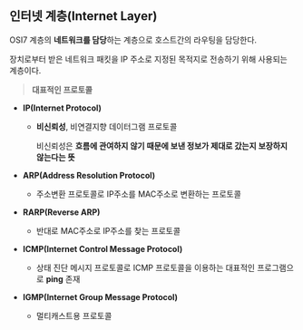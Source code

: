 ## 인터넷 계층(Internet Layer)

OSI7 계층의 **네트워크를 담당**하는 계층으로 호스트간의 라우팅을 담당한다.

장치로부터 받은 네트워크 패킷을 IP 주소로 지정된 목적지로 전송하기 위해 사용되는 계층이다.


> **대표적인 프로토콜**
> 
- **IP(Internet Protocol)**
    - **비신뢰성**, 비연결지향 데이터그램 프로토콜
        
        비신뢰성은 **흐름에 관여하지 않기 때문에 보낸 정보가 제대로 갔는지 보장하지 않는다는 뜻**
        
- **ARP(Address Resolution Protocol)**
    - 주소변환 프로토콜로 IP주소를 MAC주소로 변환하는 프로토콜
- **RARP(Reverse ARP)**
    - 반대로 MAC주소로 IP주소를 찾는 프로토콜
- **ICMP(Internet Control Message Protocol)**
    - 상태 진단 메시지 프로토콜로 ICMP 프로토콜을 이용하는 대표적인 프로그램으로 **ping** 존재
- **IGMP(Internet Group Message Protocol)**
    - 멀티캐스트용 프로토콜
